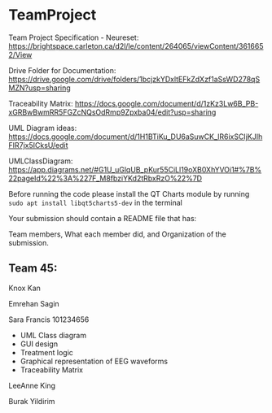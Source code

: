 # TeamProject
Team Project Specification - Neureset: https://brightspace.carleton.ca/d2l/le/content/264065/viewContent/3616652/View

Drive Folder for Documentation: https://drive.google.com/drive/folders/1bcjzkYDxltEFkZdXzf1aSsWD278qSMZN?usp=sharing

Traceability Matrix: https://docs.google.com/document/d/1zKz3Lw6B_PB-xGRBwBwmRR5FGZcNQsOdRmp9Zpxba04/edit?usp=sharing

UML Diagram ideas: https://docs.google.com/document/d/1H1BTiKu_DU6aSuwCK_lR6ixSCIjKJIhFIR7jx5ICksU/edit

UMLClassDiagram: https://app.diagrams.net/#G1U_uGlqUB_pKur55CiLl19oXB0XhYVOi1#%7B%22pageId%22%3A%227F_M8fbziYKd2tRbxRzO%22%7D

Before running the code please install the QT Charts module by running `sudo apt install libqt5charts5-dev` in the terminal

Your submission should contain a README file that has:

Team members,
What each member did, and
Organization of the submission.


## Team 45:

Knox Kan

Emrehan Sagin

Sara Francis 101234656
* UML Class diagram
* GUI design
* Treatment logic
* Graphical representation of EEG waveforms
* Traceability Matrix

LeeAnne King

Burak Yildirim